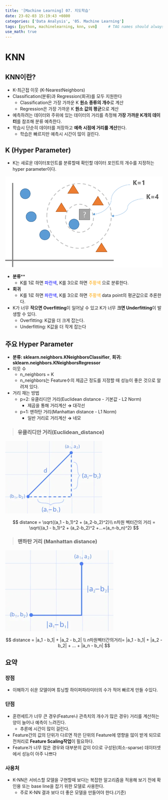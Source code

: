 ```yaml
---
title: '[Machine Learning] 07. 지도학습'
date: 23-02-03 15:19:43 +0800
categories: ['Data Analysis', '05. Machine Learning']
tags: [python, machinelearning, knn, svm]     # TAG names should always be lowercase
use_math: true
---
```


# KNN
## KNN이란?
- K-최근접 이웃 (K-NearestNeighbors)
- Classification(분류)과 Regression(회귀)를 모두 지원한다
    - Classification은 가장 가까운 K **원소 종류의 개수**로 계산
    - Regression은 가장 가까운 K **원소 값의 평균**으로 계산
- 예측하려는 데이터와 주위에 있는 데이터의 거리를 측정해 **가장 가까운 K개의 데이터**를 참조해 분류 예측한다.
- 학습시 단순히 데이터를 저장하고 **예측 시점에 거리를 계산**한다.
    - 학습은 빠르지만 예측시 시간이 많이 걸린다.
## K (Hyper Parameter)
- K는 새로운 데이터포인트를 분류할때 확인할 데이터 포인트의 개수를 지정하는 hyper parameter이다.

![knn](../../../assets/img/playdata/05_machine_learning/07-01.png)


- **분류****
    - K를 1로 하면 <font color='blue'>파란색</font>, K를 3으로 하면 <font color='orange'>주황색</font> 으로 분류한다.
- ****회귀****
    - K를 1로 하면 <font color='blue'>파란색</font>, K를 3으로 하면 <font color='orange'>주황색</font> data point의 평균값으로 추론한다.
- K가 너무 **작으면 Overfitting**이 일어날 수 있고 K가 너무 **크면 Underfitting**이 발생할 수 있다.
    - Overfitting: K값을 더 크게 잡는다.
    - Underfitting: K값을 더 작게 잡는다

## 주요 Hyper Parameter

- **분류: sklearn.neighbors.KNeighborsClassifier**,  **회귀: sklearn.neighbors.KNeighborsRegressor**
- 이웃 수 
    - n_neighbors = K
    - n_neighbors는 Feature수의 제곱근 정도를 지정할 때 성능이 좋은 것으로 알려져 있다.
- 거리 재는 방법 
    - p=2: 유클리디안 거리(Euclidean distance - 기본값 - L2 Norm)
        - 제곱을 통해 거리계산 **&rarr;** 대각선
    - p=1: 맨하탄 거리(Manhattan distance - L1 Norm)
        - 일반 거리로 거리계산 **&rarr;** 네모

> ### 유클리디안 거리(Euclidean_distance)
![euclidean](../../../assets/img/playdata/05_machine_learning/07-02.png)

$$
distance = \sqrt{(a_1 - b_1)^2 + (a_2-b_2)^2}\\
n차원 벡터간의 거리 = \sqrt{(a_1 - b_1)^2 + (a_2-b_2)^2 +...+(a_n-b_n)^2}
$$

> ### 맨하탄 거리 (Manhattan distance)
![manhattan](../../../assets/img/playdata/05_machine_learning/07-03.png)

$$
distance = |a_1 - b_1| + |a_2 - b_2| \\
𝑛차원벡터간의거리= |a_1 - b_1| + |a_2 - b_2| + ... + |a_n - b_n|
$$

## 요약
### 장점
- 이해하기 쉬운 모델이며 튜닝할 하이퍼파라미터의 수가 적어 빠르게 만들 수있다.

### 단점
- 훈련세트가 너무 큰 경우(Feature나 관측치의 개수가 많은 경우) 거리를 계산하는 양이 늘어나 예측이 느려진다.
    - 추론에 시간이 많이 걸린다.
- Feature간의 값의 단위가 다르면 작은 단위의 Feature에 영향을 많이 받게 되므로 전처리로 **Feature Scaling작업**이 필요하다.
- Feature가 너무 많은 경우와 대부분의 값이 0으로 구성된(희소-sparse) 데이터셋에서 성능이 아주 나쁘다


### 사용처
- K-NN은 서비스할 모델을 구현할때 보다는 복잡한 알고리즘을 적용해 보기 전에 확인용 또는 base line을 잡기 위한 모델로 사용한다.
    - 주로 K-NN 결과 보다 더 좋은 모델을 만들어야 한다.(기준)